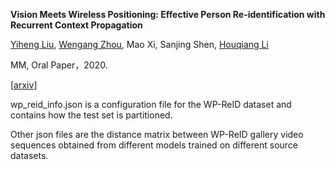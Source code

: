**Vision Meets Wireless Positioning: Effective Person Re-identification with Recurrent Context Propagation**

[Yiheng Liu](https://yolomax.com/), [Wengang Zhou](http://staff.ustc.edu.cn/~zhwg/), Mao Xi, Sanjing Shen, [Houqiang Li](http://staff.ustc.edu.cn/~lihq/research.html)

MM, Oral Paper，2020.

[[arxiv](https://arxiv.org/abs/2008.04146v2)]


wp_reid_info.json is a configuration file for the WP-ReID dataset and contains how the test set is partitioned.

Other json files are the distance matrix between WP-ReID gallery video sequences obtained from different models trained on different source datasets.

